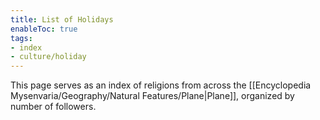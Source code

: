 ```yaml
---
title: List of Holidays
enableToc: true
tags:
- index
- culture/holiday
---
```


This page serves as an index of religions from across the [[Encyclopedia Mysenvaria/Geography/Natural Features/Plane|Plane]], organized by number of followers.